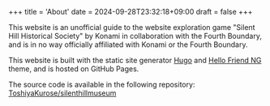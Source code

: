 +++
title = 'About'
date = 2024-09-28T23:32:18+09:00
draft = false
+++

This website is an unofficial guide to the website exploration game "Silent Hill Historical Society" by Konami in collaboration with the Fourth Boundary, and is in no way officially affiliated with Konami or the Fourth Boundary.

This website is built with the static site generator [Hugo](https://gohugo.io/) and [Hello Friend NG](https://github.com/rhazdon/hugo-theme-hello-friend-ng) theme, and is hosted on GitHub Pages.

The source code is available in the following repository: [ToshiyaKurose/silenthillmuseum](https://github.com/ToshiyaKurose/silenthillmuseum)
